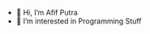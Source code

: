 - 👋 Hi, I’m Afif Putra
- 👀 I’m interested in Programming Stuff

<!---
afifputra/afifputra is a ✨ special ✨ repository because its `README.md` (this file) appears on your GitHub profile.
You can click the Preview link to take a look at your changes.
--->

